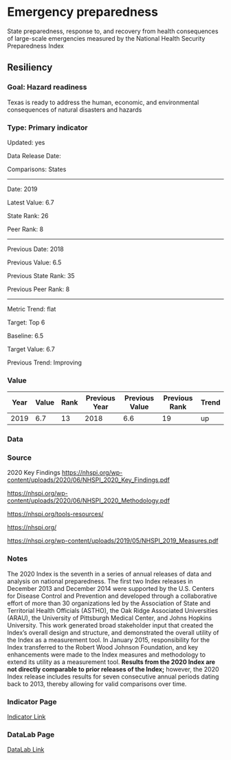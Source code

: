 # Emergency preparedness

State preparedness, response to, and recovery from health consequences of large-scale emergencies measured by the National Health Security Preparedness Index

## Resiliency

### Goal: Hazard readiness

Texas is ready to address the human, economic, and environmental consequences of natural disasters and hazards

### Type: Primary indicator

Updated: yes

Data Release Date: 

Comparisons: States

----

Date: 2019

Latest Value: 6.7

State Rank: 26

Peer Rank: 8

----

Previous Date: 2018

Previous Value: 6.5

Previous State Rank: 35

Previous Peer Rank: 8

----

Metric Trend: flat

Target: Top 6

Baseline: 6.5

Target Value: 6.7

Previous Trend: Improving



### Value

| Year      |  Value      | Rank        | Previous Year | Previous Value | Previous Rank | Trend | 
| ----------- | ----------- | ----------- | ----------- | ----------- | ----------- | -----------|
|   2019      | 6.7         |  13         |      2018   |  6.6        |      19     |    up      | 

### Data

### Source

2020 Key Findings
https://nhspi.org/wp-content/uploads/2020/06/NHSPI_2020_Key_Findings.pdf

https://nhspi.org/wp-content/uploads/2020/06/NHSPI_2020_Methodology.pdf

https://nhspi.org/tools-resources/

https://nhspi.org/

https://nhspi.org/wp-content/uploads/2019/05/NHSPI_2019_Measures.pdf



### Notes

The 2020 Index is the seventh in a series of annual releases of data and analysis on national preparedness.  The first two Index releases in December 2013 and December 2014 were supported by the U.S. Centers for Disease Control and Prevention and developed through a collaborative effort of more than 30 organizations led by the Association of State and Territorial Health Officials (ASTHO), the Oak Ridge Associated Universities (ARAU), the University of Pittsburgh Medical Center, and Johns Hopkins University. This work generated broad stakeholder input that created the Index’s overall design and structure, and demonstrated the overall utility of the Index as a measurement tool.  In January 2015, responsibility for the Index transferred to the Robert Wood Johnson Foundation, and key enhancements were made to the Index measures and methodology to extend its utility as a measurement tool.  **Results from the 2020 Index are not directly comparable to prior releases of the Index;** however, the 2020 Index release includes results for seven consecutive annual periods dating back to 2013, thereby allowing for valid comparisons over time.   



### Indicator Page

[Indicator Link](https://indicators.texas2036.org/indicator/72)

### DataLab Page

[DataLab Link](https://datalab.texas2036.org/jtrjelb/national-health-security-preparedness-index-for-u-s?accesskey=xueewzb)
